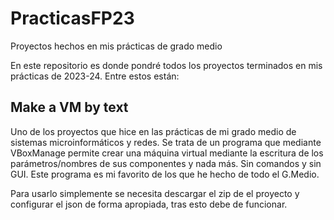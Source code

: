 # PracticasFP23
Proyectos hechos en mis prácticas de grado medio

En este repositorio es donde pondré todos los proyectos terminados en mis prácticas de 2023-24. Entre estos están:


Make a VM by text
----------------------
Uno de los proyectos que hice en las prácticas de mi grado medio de sistemas microinformáticos y redes. Se trata de un programa que mediante 
VBoxManage permite crear una máquina virtual mediante la escritura de los parámetros/nombres de sus componentes y nada más. Sin comandos y sin GUI.
Este programa es mi favorito de los que he hecho de todo el G.Medio. 

Para usarlo simplemente se necesita descargar el zip de el proyecto y configurar el json de forma apropiada, tras esto debe de funcionar.


